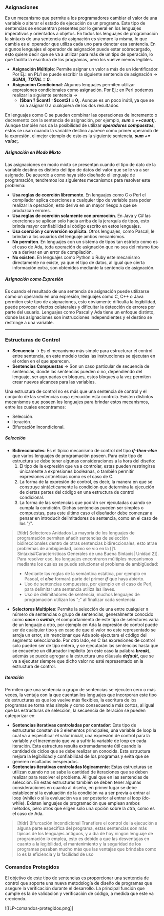 ### Asignaciones

Es un mecanismo que permite a los programadores cambiar el valor de una variable o alterar el estado de ejecución de un programa. Este tipo de sentencias se encuentran presentes por lo general en los lenguajes imperativos y orientados a objetos.
En todos los lenguajes de programación la sintaxis de una sentencia de asignación es siempre la misma, lo que cambia es el operador que utiliza cada uno para denotar esa sentencia. En algunos lenguajes el operador de asignación puede estar sobrecargado, esto quiere decir que se va a utilizar para más de un tipo de operación, lo que facilita la escritura de los programas, pero los vuelve menos legibles.

- **Asignación Múltiple**: Permite asignar un valor a más de un identificador. Por Ej.: en PL/I se puede escribir la siguiente sentencia de asignación -> ***SUMA, TOTAL = 0***.
- **Asignación Condicional**: Algunos lenguajes permiten utilizar expresiones condicionales como asignación. Por Ej.: en Perl podemos realizar la siguiente sentencia ->
	- **(\$ban ? \$cont1 : \$cont2) = 0;**. Aunque es un poco inútil, ya que se va a asignar 0 a cualquiera de los dos resultados.

En lenguajes como C se pueden combinar las operaciones de incremento o decremento con la sentencia de asignación, por ejemplo, ***sum = ++count;***. Aunque también nos da la posibilidad de utilizar ***operadores compuestos***, estos se usan cuando la variable destino aparece como primer operando de la expresión, el mejor ejemplo de esto es la siguiente sentencia, ***sum += value***;.

##### Asignación en Modo Mixto

Las asignaciones en modo mixto se presentan cuando el tipo de dato de la variable destino es distinto del tipo de datos del valor que se le va a ser asignado. De acuerdo a como haya sido diseñado el lenguaje de programación, tendremos los siguientes mecanismos para resolver este problema:

- **Usa reglas de coerción libremente**. En lenguajes como C o Perl el compilador aplica coerciones a cualquier tipo de variable para poder realizar la operación, esto deriva en un mayor riesgo a que se produzcan errores.
- **Usa reglas de coerción solamente con promoción**. En Java y C# las coerciones se aplican solo hacia arriba de la jerarquía de tipos, esto brinda mayor confiabilidad al código escrito en estos lenguajes.
- **Usa coerción y conversión explícita**. Otros lenguajes, como Pascal, le brindan a los usuarios del lenguaje ambos mecanismos.
- **No permiten**. En lenguajes con un sistema de tipos tan estricto como es el caso de Ada, toda operación de asignación que no sea del mismo tipo va a derivar en un error de compilación.
- **No existen**. En lenguajes como Python o Ruby este mecanismo directamente no existe, ya que el tipo de datos, al igual que cierta información extra, son obtenidos mediante la sentencia de asignación.

##### Asignación como Expresión

Es cuando el resultado de una sentencia de asignación puede utilizarse como un operando en una expresión, lenguajes como C, C++ o Java permiten este tipo de asignaciones, esto obviamente dificulta la legibilidad, puede provocar efectos colaterales y dificultar la detección de errores por parte del usuario.
Lenguajes como Pascal y Ada tiene un enfoque distinto, donde las asignaciones son instrucciones independientes y el destino se restringe a una variable.

---
### Estructuras de Control

- **Secuencia** -> Es el mecanismo más simple para estructurar el control entre sentencia, en este modelo todas las instrucciones se ejecutan en el orden en el que aparecen.
- **Sentencias Compuestas** -> Son un caso particular de secuencia de sentencias, donde las sentencias pueden o no, dependiendo del lenguaje, ser agrupadas en bloques, estos bloques a la vez permiten crear nuevos alcances para las variables.

Una estructura de control no es más que una sentencia de control y el conjunto de las sentencias cuya ejecución ésta controla. Existen distintos mecanismos que poseen los lenguajes para brindar estos mecanismos, entre los cuales encontramos:

- Selección.
- Iteración.
- Bifurcación Incondicional.

##### Selección

- **Bidireccionales**: Es el típico mecanismo de control del tipo ***if-then-else*** que varios lenguajes de programación poseen. Para este tipo de estructura se debe tener algunas consideraciones a la hora del diseño:
	1. El tipo de la expresión que va a controlar, estas pueden restringirse únicamente a expresiones booleanas, o también permitir expresiones aritméticas como es el caso de C.
	2. La forma de la expresión de control, es decir, la manera en que se construye sintácticamente la condición que determina la ejecución de ciertas partes del código en una estructura de control condicional.
	3. La forma de las sentencias que podrán ser ejecutadas cuando se cumpla la condición. Dichas sentencias pueden ser simples o compuestas, para este último caso el diseñador debe comenzar a pensar en introducir delimitadores de sentencia, como en el caso de los "***;***".

>[!tldr] Selectores Anidados
>La mayoría de los lenguajes de programación permiten añadir sentencias de selección bidireccionales dentro de otras sentencias bidireccionales, esto atrae problemas de ambigüedad, como se vio en la [[1. Sintaxis#Características Generales de una Buena Sintaxis| Unidad 2]]. Para resolver eso, los lenguajes encontraron múltiples mecanismos mediante los cuales se puede solucionar el problema de ambigüedad:
>- Mediante las reglas de la semántica estática, por ejemplo en Pascal, el ***else*** formará parte del primer ***if*** que haya abierto.
>- Uso de sentencias compuestas, por ejemplo en el caso de Perl, para delimitar una sentencia utiliza las llaves.
>- Uso de delimitadores de sentencia, muchos lenguajes de programación utilizan los "**;**" al finalizar cada sentencia.

- **Selectores Multiples**: Permite la selección de una entre cualquier n número de sentencias o grupo de sentencias, generalmente conocido como ***case*** o ***switch***, el comportamiento de este tipo de selectores varía de un lenguaje a otro, por ejemplo en Ada la expresión de control puede ser de cualquier tipo y en caso de que el valor no este representado se arroja un error, sin mencionar que Ada solo ejecutara el código del segmento seleccionado. Por otro lado, en C las expresiones de control solo pueden ser de tipo entero, y se ejecutarán las sentencias hasta que se encuentre un difurcador implícito (en este caso la palabra ***break***), además se puede agregar a la estructura una cláusula ***default***, que se va a ejecutar siempre que dicho valor no esté representado en la estructura de control.

##### Iteración

Permiten que una sentencia o grupo de sentencias se ejecuten cero o más veces, la ventaja con la que cuentan los lenguajes que incorporan este tipo de estructuras es que los vuelve más flexibles, la escritura de los programas se torna más simple y como consecuencia más cortos, al igual que las estructuras de selección, la secuencia de iteración sé pueden categorizar en:

- **Sentencias iterativas controladas por contador**: Este tipo de estructuras constan de 3 elementos principales, una variable de loop la cual va a especificar el valor inicial, una expresión de control para la variable y el incremento que va a sufrir la variable de loop en cada iteración. Esta estructura resulta extremadamente útil cuando la cantidad de ciclos que se debe realizar en conocida. Esta estructura mejora la legibilidad y confiabilidad de los programas y evita que se generen resultados inesperados.
- **Sentencias iterativas controladas lógicamente**: Estas estructuras se utilizan cuando no se sabe la cantidad de iteraciones que se deben realizar para resolver el problema. Al igual que en las sentencias de selección. En estas estructuras también se deben tener algunas consideraciones en cuanto al diseño, en primer lugar se debe establecer si la evaluación de la condición va a ser previa a entrar al loop (while) o si la evaluación va a ser posterior al entrar al loop (do-while). Existen lenguajes de programación que emplean ambos métodos, pero otros que eligen solo una opción sobre la otra, como es el caso de Ada.

>[!tldr] Bifurcación Incondicional
>Transfiere el control de la ejecución a alguna parte específica del programa, estas sentencias son más típicas de los lenguajes antiguos, y a día de hoy ningún lenguaje de programación lo emplea, esto es debido a que las desventajas en cuanto a la legibilidad, el mantenimiento y la seguridad de los programas pesaban mucho más que las ventajas que brindaba como lo es la eficiencia y la facilidad de uso

### Comandos Protegidos

El objetivo de este tipo de sentencias es proporcionar una sentencia de control que soporte una nueva metodología de diseño de programas que asegure la verificación durante el desarrollo. La principal función que cumple es la de validación y verificación de código, a medida que este va creciendo.

![[LP-comandos-protegidos.png]]
